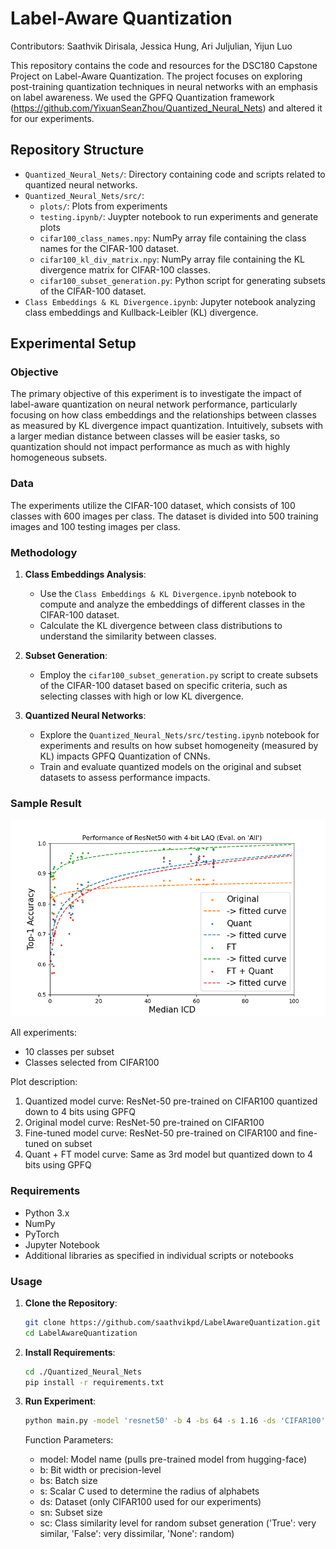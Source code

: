 # Label-Aware Quantization

Contributors: Saathvik Dirisala, Jessica Hung, Ari Juljulian, Yijun Luo

This repository contains the code and resources for the DSC180 Capstone Project on Label-Aware Quantization. The project focuses on exploring post-training quantization techniques in neural networks with an emphasis on label awareness. We used the GPFQ Quantization framework (https://github.com/YixuanSeanZhou/Quantized_Neural_Nets) and altered it for our experiments.

## Repository Structure

- `Quantized_Neural_Nets/`: Directory containing code and scripts related to quantized neural networks.
- `Quantized_Neural_Nets/src/`: 
     - `plots/`: Plots from experiments
     - `testing.ipynb/`: Juypter notebook to run experiments and generate plots
     - `cifar100_class_names.npy`: NumPy array file containing the class names for the CIFAR-100 dataset.
     - `cifar100_kl_div_matrix.npy`: NumPy array file containing the KL divergence matrix for CIFAR-100 classes.
     - `cifar100_subset_generation.py`: Python script for generating subsets of the CIFAR-100 dataset.
- `Class Embeddings & KL Divergence.ipynb`: Jupyter notebook analyzing class embeddings and Kullback-Leibler (KL) divergence.
 
## Experimental Setup

### Objective

The primary objective of this experiment is to investigate the impact of label-aware quantization on neural network performance, particularly focusing on how class embeddings and the relationships between classes as measured by KL divergence impact quantization. Intuitively, subsets with a larger median distance between classes will be easier tasks, so quantization should not impact performance as much as with highly homogeneous subsets.

### Data

The experiments utilize the CIFAR-100 dataset, which consists of 100 classes with 600 images per class. The dataset is divided into 500 training images and 100 testing images per class.

### Methodology

1. **Class Embeddings Analysis**:
   - Use the `Class Embeddings & KL Divergence.ipynb` notebook to compute and analyze the embeddings of different classes in the CIFAR-100 dataset.
   - Calculate the KL divergence between class distributions to understand the similarity between classes.

2. **Subset Generation**:
   - Employ the `cifar100_subset_generation.py` script to create subsets of the CIFAR-100 dataset based on specific criteria, such as selecting classes with high or low KL divergence.

3. **Quantized Neural Networks**:
   - Explore the `Quantized_Neural_Nets/src/testing.ipynb` notebook for experiments and results on how subset homogeneity (measured by KL) impacts GPFQ Quantization of CNNs.
   - Train and evaluate quantized models on the original and subset datasets to assess performance impacts.
  
### Sample Result

![Plot unavailable](https://github.com/saathvikpd/LabelAwareQuantization/blob/main/src/plots/resnet50_4bit_all_median.png)

All experiments:
- 10 classes per subset
- Classes selected from CIFAR100

Plot description:
1. Quantized model curve: ResNet-50 pre-trained on CIFAR100 quantized down to 4 bits using GPFQ
2. Original model curve: ResNet-50 pre-trained on CIFAR100
3. Fine-tuned model curve: ResNet-50 pre-trained on CIFAR100 and fine-tuned on subset
4. Quant + FT model curve: Same as 3rd model but quantized down to 4 bits using GPFQ

### Requirements

- Python 3.x
- NumPy
- PyTorch
- Jupyter Notebook
- Additional libraries as specified in individual scripts or notebooks

### Usage

1. **Clone the Repository**:
   ```bash
   git clone https://github.com/saathvikpd/LabelAwareQuantization.git
   cd LabelAwareQuantization
   ```

2. **Install Requirements**:
   ```bash
   cd ./Quantized_Neural_Nets
   pip install -r requirements.txt
   ```

3. **Run Experiment**:
    ```bash
   python main.py -model 'resnet50' -b 4 -bs 64 -s 1.16 -ds 'CIFAR100' -sn 10 -sc 'False'
   ```
    Function Parameters:
   - model: Model name (pulls pre-trained model from hugging-face)
   - b: Bit width or precision-level
   - bs: Batch size
   - s: Scalar C used to determine the radius of alphabets
   - ds: Dataset (only CIFAR100 used for our experiments)
   - sn: Subset size
   - sc: Class similarity level for random subset generation ('True': very similar, 'False': very dissimilar, 'None': random)
